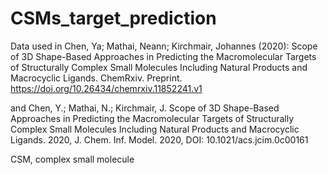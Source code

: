 # CSMs_target_prediction
Data used in 
Chen, Ya; Mathai, Neann; Kirchmair, Johannes (2020): Scope of 3D Shape-Based Approaches in Predicting the Macromolecular Targets of Structurally Complex Small Molecules Including Natural Products and Macrocyclic Ligands. ChemRxiv. Preprint. https://doi.org/10.26434/chemrxiv.11852241.v1

and 
Chen, Y.; Mathai, N.; Kirchmair, J. Scope of 3D Shape-Based Approaches in Predicting the Macromolecular Targets of Structurally Complex Small Molecules Including Natural Products and Macrocyclic Ligands. 2020, J. Chem. Inf. Model. 2020, DOI: 10.1021/acs.jcim.0c00161

CSM, complex small molecule

